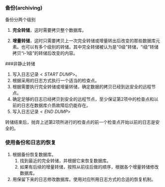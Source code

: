 ### 备份(archiving)

备份分两个级别

1. **完全转储**，这时需要拷贝整个数据库。

2. **增量转储**，这时只需要拷贝上一次完全转储或增量转出后改变的那些数据库元素。也可以有多个级别的转储，其中完全转储被认为是“0级”转储，“i级”转储拷贝“i-1级”的转储后改变的内容。

###非静止转储

1. 写入日志记录$<START\ DUMP>$。
2. 根据采用的日志方式执行一个适当的检查点。
3. 根据需要执行完全转储或增量转储，确定数据的拷贝已经到达安全的远程节点。
4. 确定足够的日志已经拷贝到安全的远程节点，至少保证第2项中的检查点和以前的日志在数据库介质故障后仍能存在。
5. 写入日志记录$<END\ DUMP>$

转储结束后，抛弃上述第2项所进行的检查点的前一个检查点开始以前的日志是安全的。

### 使用备份和日志的恢复

1. 根据备份恢复数据库。
   1. 找到最近的完全转储，并根据它来恢复数据库。
   2. 如果有后续的增量转储，按照从前往后做的顺序，根据各个增量转储修改数据库。
2. 用保留下来的日志修改数据库。使用对应所用日志方式的合适的恢复机制。